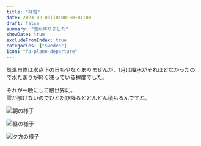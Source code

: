 ```yaml
---
title: "降雪"
date: 2023-02-03T10:00:00+01:00
draft: false
summary: "雪が降りました"
showDate: true
excludeFromIndex: true
categories: ["Sweden"]
icon: "fa-plane-departure"
---
```

気温自体は氷点下の日も少なくありませんが，1月は降水がそれほどなかったので水たまりが軽く凍っている程度でした。

それが一晩にして銀世界に。  
雪が解けないのでひとたび降るとどんどん積もるんですね。

![朝の様子](https://user-images.githubusercontent.com/68371029/216774431-ad5ca44c-f3f4-4b11-aae1-f8f40ab5ae94.jpg)

![昼の様子](https://user-images.githubusercontent.com/68371029/216774429-f3926a35-152a-4fba-99e4-c85fbba17169.jpg)

![夕方の様子](https://user-images.githubusercontent.com/68371029/216774428-fca205e1-9113-46b4-b429-61ae5916a8c0.jpg)